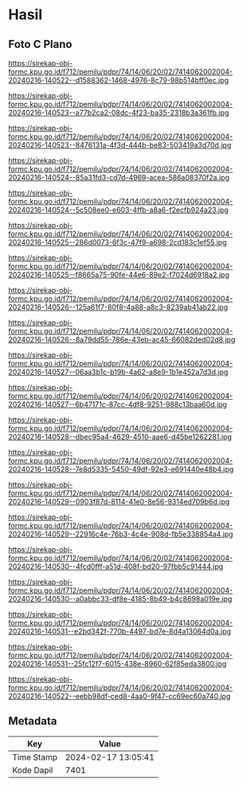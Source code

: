# Hasil

## Foto C Plano

https://sirekap-obj-formc.kpu.go.id/f712/pemilu/pdpr/74/14/06/20/02/7414062002004-20240216-140522--d1588362-1468-4976-8c79-98b514bff0ec.jpg

https://sirekap-obj-formc.kpu.go.id/f712/pemilu/pdpr/74/14/06/20/02/7414062002004-20240216-140523--a77b2ca2-08dc-4f23-ba35-2318b3a361fb.jpg

https://sirekap-obj-formc.kpu.go.id/f712/pemilu/pdpr/74/14/06/20/02/7414062002004-20240216-140523--8476131a-4f3d-444b-be83-503419a3d70d.jpg

https://sirekap-obj-formc.kpu.go.id/f712/pemilu/pdpr/74/14/06/20/02/7414062002004-20240216-140524--85a31fd3-cd7d-4969-acea-586a08370f2a.jpg

https://sirekap-obj-formc.kpu.go.id/f712/pemilu/pdpr/74/14/06/20/02/7414062002004-20240216-140524--5c508ee0-e603-4ffb-a8a6-f2ecfb924a23.jpg

https://sirekap-obj-formc.kpu.go.id/f712/pemilu/pdpr/74/14/06/20/02/7414062002004-20240216-140525--286d0073-6f3c-47f9-a698-2cd183c1ef55.jpg

https://sirekap-obj-formc.kpu.go.id/f712/pemilu/pdpr/74/14/06/20/02/7414062002004-20240216-140525--f8665a75-90fe-44e6-89e2-f7024d6918a2.jpg

https://sirekap-obj-formc.kpu.go.id/f712/pemilu/pdpr/74/14/06/20/02/7414062002004-20240216-140526--125a61f7-80f8-4a88-a8c3-8239ab41ab22.jpg

https://sirekap-obj-formc.kpu.go.id/f712/pemilu/pdpr/74/14/06/20/02/7414062002004-20240216-140526--8a79dd55-786e-43eb-ac45-66082ded02d8.jpg

https://sirekap-obj-formc.kpu.go.id/f712/pemilu/pdpr/74/14/06/20/02/7414062002004-20240216-140527--06aa3b1c-b19b-4a62-a8e9-1b1e452a7d3d.jpg

https://sirekap-obj-formc.kpu.go.id/f712/pemilu/pdpr/74/14/06/20/02/7414062002004-20240216-140527--6b47171c-87cc-4df8-9251-988c13baa60d.jpg

https://sirekap-obj-formc.kpu.go.id/f712/pemilu/pdpr/74/14/06/20/02/7414062002004-20240216-140528--dbec95a4-4629-4510-aae6-d45be1262281.jpg

https://sirekap-obj-formc.kpu.go.id/f712/pemilu/pdpr/74/14/06/20/02/7414062002004-20240216-140528--7e8d5335-5450-49df-92e3-e691440e48b4.jpg

https://sirekap-obj-formc.kpu.go.id/f712/pemilu/pdpr/74/14/06/20/02/7414062002004-20240216-140529--0903f87d-8114-41e0-8e56-9314ed709b6d.jpg

https://sirekap-obj-formc.kpu.go.id/f712/pemilu/pdpr/74/14/06/20/02/7414062002004-20240216-140529--22916c4e-76b3-4c4e-908d-fb5e338854a4.jpg

https://sirekap-obj-formc.kpu.go.id/f712/pemilu/pdpr/74/14/06/20/02/7414062002004-20240216-140530--4fcd0fff-a51d-408f-bd20-97fbb5c91444.jpg

https://sirekap-obj-formc.kpu.go.id/f712/pemilu/pdpr/74/14/06/20/02/7414062002004-20240216-140530--a0abbc33-df8e-4185-8b49-b4c8698a019e.jpg

https://sirekap-obj-formc.kpu.go.id/f712/pemilu/pdpr/74/14/06/20/02/7414062002004-20240216-140531--e2bd342f-770b-4497-bd7e-8d4a13064d0a.jpg

https://sirekap-obj-formc.kpu.go.id/f712/pemilu/pdpr/74/14/06/20/02/7414062002004-20240216-140531--25fc12f7-6015-438e-8960-62f85eda3800.jpg

https://sirekap-obj-formc.kpu.go.id/f712/pemilu/pdpr/74/14/06/20/02/7414062002004-20240216-140522--eebb98df-ced8-4aa0-9f47-cc69ec60a740.jpg


## Metadata

| Key        | Value               |
| ---------- | ------------------- |
| Time Stamp | 2024-02-17 13:05:41 |
| Kode Dapil | 7401                |



